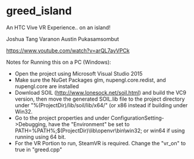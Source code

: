 # greed_island
An HTC Vive VR Experience.. on an island!

Joshua Tang
Varanon Austin Pukasamsombut

https://www.youtube.com/watch?v=arQL7ayVPCk

Notes for Running this on a PC (Windows):
- Open the project using Microsoft Visual Studio 2015
- Make sure the NuGet Packages glm, nupengl.core.redist, and nupengl.core are installed
- Download SOIL (http://www.lonesock.net/soil.html) and build the VC9 version, then move the generated
  SOIL.lib file to the project directory under "%(ProjectDir)/lib/soil/lib/x64/" (or x86 instead if building under Win32.
- Go to the project properties and under ConfigurationSetting->Debugging, have the "Environment" be set to
  PATH=%PATH%;$(ProjectDir)\lib\openvr\bin\win32; or win64 if using running using 64 bit.
- For the VR Portion to run, SteamVR is required. Change the "vr_on" to true in "greed.cpp"
